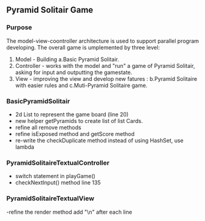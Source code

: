 ## Pyramid Solitair Game
### Purpose
The model-view-coontroller architecture is used to support parallel program developing. The overall game is umplemented by three level: 
1) Model - Building a.Basic Pyramid Solitair. 
2) Controller - works with the model and "run" a game of Pyramid Solitair, asking for input and outputting the gamestate. 
3) View - improving the view and develop new fatures : b.Pyramid Solitaire with easier rules and c.Muti-Pyramid Solitaire game.

### BasicPyramidSolitair
- 2d List to represent the game board (line 20)
- new helper getPyramids to create list of list Cards.
- refine all remove methods
- refine isExposed method and getScore method
- re-write the checkDuplicate method instead of using HashSet, use lambda

### PyramidSolitaireTextualController
- switch statement in playGame()
- checkNextInput() method line 135

### PyramidSolitaireTextualView
-refine the render method add "\n" after each line
